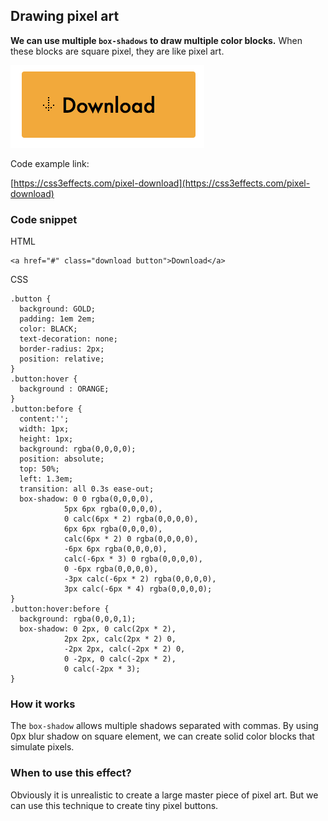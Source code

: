 ## Drawing pixel art

**We can use multiple `box-shadows` to draw multiple color blocks.** When these blocks are square pixel, they are like pixel art.

![](./images/pixel-art-download-button.png)

Code example link:

[https://css3effects.com/pixel-download](https://css3effects.com/pixel-download)

### Code snippet

HTML

	<a href="#" class="download button">Download</a>

CSS

	.button {
	  background: GOLD;
	  padding: 1em 2em;
	  color: BLACK;
	  text-decoration: none;
	  border-radius: 2px;
	  position: relative;
	}
	.button:hover {
	  background : ORANGE;
	}
	.button:before {
	  content:'';
	  width: 1px;
	  height: 1px;
	  background: rgba(0,0,0,0);
	  position: absolute;
	  top: 50%;
	  left: 1.3em;
	  transition: all 0.3s ease-out;
	  box-shadow: 0 0 rgba(0,0,0,0), 
		  		5px 6px rgba(0,0,0,0), 
				0 calc(6px * 2) rgba(0,0,0,0), 
	 			6px 6px rgba(0,0,0,0), 
	 			calc(6px * 2) 0 rgba(0,0,0,0), 
	 			-6px 6px rgba(0,0,0,0), 
	 			calc(-6px * 3) 0 rgba(0,0,0,0), 
	 			0 -6px rgba(0,0,0,0), 
	 			-3px calc(-6px * 2) rgba(0,0,0,0), 
	 			3px calc(-6px * 4) rgba(0,0,0,0);
	}
	.button:hover:before {
	  background: rgba(0,0,0,1);
	  box-shadow: 0 2px, 0 calc(2px * 2), 
	 			2px 2px, calc(2px * 2) 0, 
	 			-2px 2px, calc(-2px * 2) 0, 
	 			0 -2px, 0 calc(-2px * 2), 
	 			0 calc(-2px * 3);
	}

### How it works

The `box-shadow` allows multiple shadows separated with commas. By using 0px blur shadow on square element, we can create solid color blocks that simulate pixels.


### When to use this effect?

Obviously it is unrealistic to create a large master piece of pixel art. But we can use this technique to create tiny pixel buttons. 



